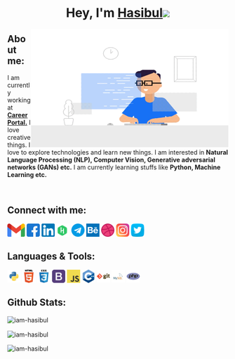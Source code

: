 <!-- Greeting -->
<div align="center">
   <h1>Hey, I'm <a href="https://www.facebook.com/iam.hasibul">Hasibul</a><img src="https://media.giphy.com/media/hvRJCLFzcasrR4ia7z/giphy.gif" width="25px"></h1>
</div>

<img align="right" height="270px" width="450px" alt="GIF" src="assets/code.gif" />


<!-- About -->
<div align="left">
   <h2>About me:</h2>
   <p>I am currently working at <a href="https://www.facebook.com/careerportalbd"><b>Career Portal.</b></a> I love creative things. I love to explore technologies and learn new things. I am interested in <b>Natural Language Processing (NLP), Computer Vision, Generative adversarial networks (GANs) etc.</b> I am currently learning stuffs like <b>Python, Machine Learning etc.</b></p>
</div>

<br>

<!-- Social Platforms -->
<div>
   <h2>Connect with me:</h2>
   <code><a href="mailto:it.hhs19@gmail.com"><img height="30" src="assets/gmail.png"></a></code>
   <code><a href="https://www.facebook.com/iam.hasibul"><img height="30" src="assets/facebook.svg"></a></code>
   <code><a href="https://www.linkedin.com/in/iam-hasibul"><img height="30" src="assets/linkedin.svg"></a></code>
   <code><a href="https://www.hackerrank.com/iam_hasibul"><img height="30" src="assets/hackerrank.svg"></a></code>
   <code><a href="http://t.me/iam_hasibul"><img height="30" src="assets/telegram.svg"></a></code>
   <code><a href="https://www.behance.net/iam_hasibul"><img height="30" src="assets/behance.svg"></a></code>
   <code><a href="https://dribbble.com/iam_hasibul"><img height="30" src="assets/dribbble.svg"></a></code>
   <code><a href="https://www.instagram.com/iam.hasibul"><img height="30" src="assets/instagram.svg"></a></code>
   <code><a href="https://twitter.com/iam_hasibul"><img height="30" src="assets/twitter.svg"></a></code>
</div>

<!-- Languages & Tools -->
<div>
   <h2>Languages & Tools:</h2>
   <code><img height="30" src="https://raw.githubusercontent.com/github/explore/80688e429a7d4ef2fca1e82350fe8e3517d3494d/topics/python/python.png" alt="Python"></code>
   <code><img height="30" src="https://raw.githubusercontent.com/github/explore/80688e429a7d4ef2fca1e82350fe8e3517d3494d/topics/html/html.png" alt="HTML"></code>
   <code><img height="30" src="https://raw.githubusercontent.com/github/explore/80688e429a7d4ef2fca1e82350fe8e3517d3494d/topics/css/css.png" alt="CSS"></code>
   <code><img height="30" src="https://raw.githubusercontent.com/github/explore/80688e429a7d4ef2fca1e82350fe8e3517d3494d/topics/bootstrap/bootstrap.png" alt="Bootstrap"></code>
   <code><img height="30" src="https://raw.githubusercontent.com/github/explore/80688e429a7d4ef2fca1e82350fe8e3517d3494d/topics/javascript/javascript.png" alt="Javascript"></code>
   <code><img height="30" src="https://raw.githubusercontent.com/github/explore/80688e429a7d4ef2fca1e82350fe8e3517d3494d/topics/cpp/cpp.png" alt="C++"></code>
   <code><img height="30" src="https://raw.githubusercontent.com/github/explore/80688e429a7d4ef2fca1e82350fe8e3517d3494d/topics/git/git.png" alt="Git"></code>
   <code><img height="30" src="https://raw.githubusercontent.com/github/explore/80688e429a7d4ef2fca1e82350fe8e3517d3494d/topics/mysql/mysql.png" alt="MySQL"></code>
   <code><img height="30" src="https://raw.githubusercontent.com/github/explore/80688e429a7d4ef2fca1e82350fe8e3517d3494d/topics/php/php.png" alt="Php"></code>
</div>

<!-- Github Statistics -->
<div>  
   <h2>Github Stats:</h2>
   <!-- Github Readme Streak Stats Credit: https://github.com/DenverCoder1/github-readme-streak-stats -->
   <p><img align="center" src="https://github-readme-streak-stats.herokuapp.com/?user=iam-hasibul&" alt="iam-hasibul" /></p>
   
   <!-- Github Readme Stats Credit: https://github.com/anuraghazra/github-readme-stats -->
   <p><img align="center" src="https://github-readme-stats.vercel.app/api?username=iam-hasibul&show_icons=true&locale=en" alt="iam-hasibul" /></p>
   <p><img align="center" src="https://github-readme-stats.vercel.app/api/top-langs?username=iam-hasibul&show_icons=true&locale=en&layout=compact" alt="iam-hasibul" /></p>   

</div>


